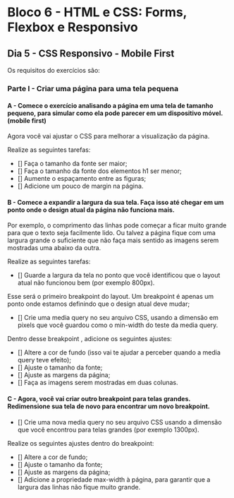 # Bloco 6 - HTML e CSS: Forms, Flexbox e Responsivo
## Dia 5 - CSS Responsivo - Mobile First

Os requisitos do exercícios são:

### Parte I - Criar uma página para uma tela pequena

#### A - Comece o exercício analisando a página em uma tela de tamanho pequeno, para simular como ela pode parecer em um dispositivo móvel. (mobile first)

Agora você vai ajustar o CSS para melhorar a visualização da página.

Realize as seguintes tarefas:
- [] Faça o tamanho da fonte ser maior;
- [] Faça o tamanho da fonte dos elementos h1 ser menor;
- [] Aumente o espaçamento entre as figuras;
- [] Adicione um pouco de margin na página.

#### B - Comece a expandir a largura da sua tela. Faça isso até chegar em um ponto onde o design atual da página não funciona mais.

Por exemplo, o comprimento das linhas pode começar a ficar muito grande para que o texto seja facilmente lido. Ou talvez a página fique com uma largura grande o suficiente que não faça mais sentido as imagens serem mostradas uma abaixo da outra.

Realize as seguintes tarefas:
- [] Guarde a largura da tela no ponto que você identificou que o layout atual não funcionou bem (por exemplo 800px).

Esse será o primeiro breakpoint do layout. Um breakpoint é apenas um ponto onde estamos definindo que o design atual deve mudar;

- [] Crie uma media query no seu arquivo CSS, usando a dimensão em pixels que você guardou como o min-width do teste da media query.

Dentro desse breakpoint , adicione os seguintes ajustes:
- [] Altere a cor de fundo (isso vai te ajudar a perceber quando a media query teve efeito);
- [] Ajuste o tamanho da fonte;
- [] Ajuste as margens da página;
- [] Faça as imagens serem mostradas em duas colunas.

#### C - Agora, você vai criar outro breakpoint para telas grandes. Redimensione sua tela de novo para encontrar um novo breakpoint.

- [] Crie uma nova media query no seu arquivo CSS usando a dimensão que você encontrou para telas grandes (por exemplo 1300px).

Realize os seguintes ajustes dentro do breakpoint:
- [] Altere a cor de fundo;
- [] Ajuste o tamanho da fonte;
- [] Ajuste as margens da página;
- [] Adicione a propriedade max-width à página, para garantir que a largura das linhas não fique muito grande.